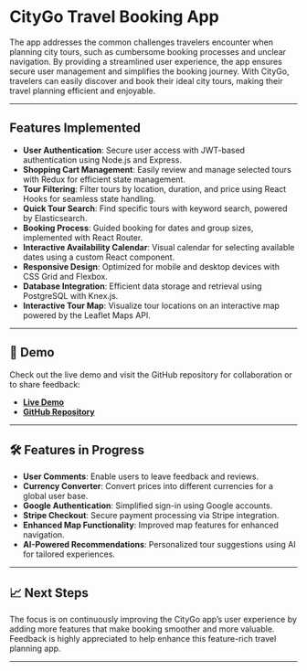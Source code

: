 # CityGo Travel Booking App

  The app addresses the common challenges travelers encounter when planning city tours, such as cumbersome booking processes and unclear navigation. By providing a streamlined user experience, the app ensures secure user management and simplifies the booking journey. With CityGo, travelers can easily discover and book their ideal city tours, making their travel planning efficient and enjoyable.

---

## Features Implemented

- **User Authentication**: Secure user access with JWT-based authentication using Node.js and Express.
- **Shopping Cart Management**: Easily review and manage selected tours with Redux for efficient state management.
- **Tour Filtering**: Filter tours by location, duration, and price using React Hooks for seamless state handling.
- **Quick Tour Search**: Find specific tours with keyword search, powered by Elasticsearch.
- **Booking Process**: Guided booking for dates and group sizes, implemented with React Router.
- **Interactive Availability Calendar**: Visual calendar for selecting available dates using a custom React component.
- **Responsive Design**: Optimized for mobile and desktop devices with CSS Grid and Flexbox.
- **Database Integration**: Efficient data storage and retrieval using PostgreSQL with Knex.js.
- **Interactive Tour Map**: Visualize tour locations on an interactive map powered by the Leaflet Maps API.

---

## 🎥 Demo

Check out the live demo and visit the GitHub repository for collaboration or to share feedback:

- [**Live Demo**](https://citygo.liuladniak.io/)
- [**GitHub Repository**](https://github.com/liuladniak/citygo)

---

## 🛠️ Features in Progress

- **User Comments**: Enable users to leave feedback and reviews.
- **Currency Converter**: Convert prices into different currencies for a global user base.
- **Google Authentication**: Simplified sign-in using Google accounts.
- **Stripe Checkout**: Secure payment processing via Stripe integration.
- **Enhanced Map Functionality**: Improved map features for enhanced navigation.
- **AI-Powered Recommendations**: Personalized tour suggestions using AI for tailored experiences.

---

## 📈 Next Steps

The focus is on continuously improving the CityGo app’s user experience by adding more features that make booking smoother and more valuable. Feedback is highly appreciated to help enhance this feature-rich travel planning app.

--- 
